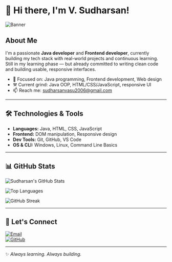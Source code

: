 # 👋 Hi there, I'm V. Sudharsan!

![Banner](https://github.com/Sudharsan555/Sudharsan555/blob/main/banner.gif)

## About Me

I'm a passionate **Java developer** and **Frontend developer**, currently building my tech stack with real-world projects and continuous learning.  
Still in my learning phase — but already committed to writing clean code and building usable, responsive interfaces.

- 🌱 Focused on: Java programming, Frontend development, Web design  
- ⚒️ Current grind: Java OOP, HTML/CSS/JavaScript, responsive UI  
- 📫 Reach me: [sudharsanvasu2006@gmail.com](mailto:sudharsanvasu2006@gmail.com)

---

## 🛠 Technologies & Tools

- **Languages:** Java, HTML, CSS, JavaScript  
- **Frontend:** DOM manipulation, Responsive design  
- **Dev Tools:** Git, GitHub, VS Code  
- **OS & CLI:** Windows, Linux, Command Line Basics  

---

## 📊 GitHub Stats

![Sudharsan's GitHub Stats](https://github-readme-stats.vercel.app/api?username=Sudharsan555&show_icons=true&theme=radical)

![Top Languages](https://github-readme-stats.vercel.app/api/top-langs/?username=Sudharsan555&layout=compact&theme=radical)

![GitHub Streak](https://github-readme-streak-stats.herokuapp.com/?user=Sudharsan555&theme=radical)

---

## 🔗 Let's Connect

[![Email](https://img.shields.io/badge/-Email-D14836?style=for-the-badge&logo=gmail&logoColor=white)](mailto:sudharsanvasu2006@gmail.com)  
[![GitHub](https://img.shields.io/badge/-Sudharsan555-181717?style=for-the-badge&logo=github&logoColor=white)](https://github.com/Sudharsan555)

---

✨ _Always learning. Always building._
